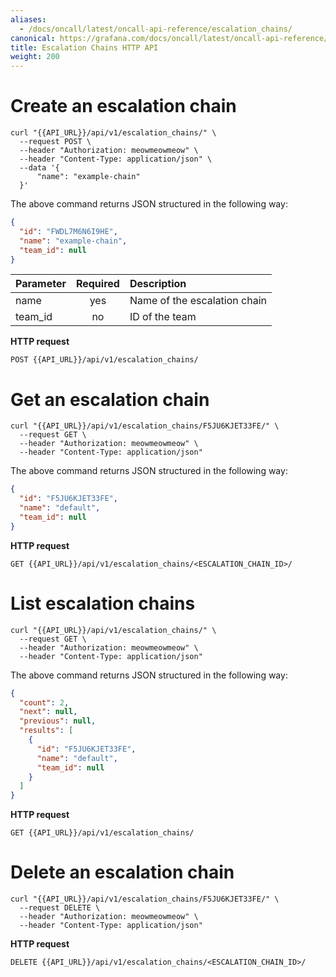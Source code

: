```yaml
---
aliases:
  - /docs/oncall/latest/oncall-api-reference/escalation_chains/
canonical: https://grafana.com/docs/oncall/latest/oncall-api-reference/escalation_chains/
title: Escalation Chains HTTP API
weight: 200
---
```


# Create an escalation chain

```shell
curl "{{API_URL}}/api/v1/escalation_chains/" \
  --request POST \
  --header "Authorization: meowmeowmeow" \
  --header "Content-Type: application/json" \
  --data '{
      "name": "example-chain"
  }'
```

The above command returns JSON structured in the following way:

```json
{
  "id": "FWDL7M6N6I9HE",
  "name": "example-chain",
  "team_id": null
}
```

| Parameter | Required | Description                  |
| --------- | :------: | :--------------------------- |
| name      |   yes    | Name of the escalation chain |
| team_id   |    no    | ID of the team               |

**HTTP request**

`POST {{API_URL}}/api/v1/escalation_chains/`

# Get an escalation chain

```shell
curl "{{API_URL}}/api/v1/escalation_chains/F5JU6KJET33FE/" \
  --request GET \
  --header "Authorization: meowmeowmeow" \
  --header "Content-Type: application/json"
```

The above command returns JSON structured in the following way:

```json
{
  "id": "F5JU6KJET33FE",
  "name": "default",
  "team_id": null
}
```

**HTTP request**

`GET {{API_URL}}/api/v1/escalation_chains/<ESCALATION_CHAIN_ID>/`

# List escalation chains

```shell
curl "{{API_URL}}/api/v1/escalation_chains/" \
  --request GET \
  --header "Authorization: meowmeowmeow" \
  --header "Content-Type: application/json"
```

The above command returns JSON structured in the following way:

```json
{
  "count": 2,
  "next": null,
  "previous": null,
  "results": [
    {
      "id": "F5JU6KJET33FE",
      "name": "default",
      "team_id": null
    }
  ]
}
```

**HTTP request**

`GET {{API_URL}}/api/v1/escalation_chains/`

# Delete an escalation chain

```shell
curl "{{API_URL}}/api/v1/escalation_chains/F5JU6KJET33FE/" \
  --request DELETE \
  --header "Authorization: meowmeowmeow" \
  --header "Content-Type: application/json"
```

**HTTP request**

`DELETE {{API_URL}}/api/v1/escalation_chains/<ESCALATION_CHAIN_ID>/`
